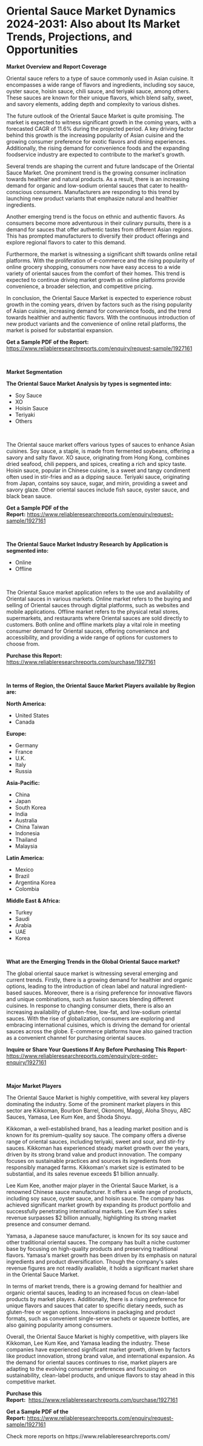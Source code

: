 <p><h1>Oriental Sauce Market Dynamics 2024-2031: Also about Its Market Trends, Projections, and Opportunities</h1></p><p><strong>Market Overview and Report Coverage</strong></p>
<p><p>Oriental sauce refers to a type of sauce commonly used in Asian cuisine. It encompasses a wide range of flavors and ingredients, including soy sauce, oyster sauce, hoisin sauce, chili sauce, and teriyaki sauce, among others. These sauces are known for their unique flavors, which blend salty, sweet, and savory elements, adding depth and complexity to various dishes.</p><p>The future outlook of the Oriental Sauce Market is quite promising. The market is expected to witness significant growth in the coming years, with a forecasted CAGR of 11.6% during the projected period. A key driving factor behind this growth is the increasing popularity of Asian cuisine and the growing consumer preference for exotic flavors and dining experiences. Additionally, the rising demand for convenience foods and the expanding foodservice industry are expected to contribute to the market's growth.</p><p>Several trends are shaping the current and future landscape of the Oriental Sauce Market. One prominent trend is the growing consumer inclination towards healthier and natural products. As a result, there is an increasing demand for organic and low-sodium oriental sauces that cater to health-conscious consumers. Manufacturers are responding to this trend by launching new product variants that emphasize natural and healthier ingredients.</p><p>Another emerging trend is the focus on ethnic and authentic flavors. As consumers become more adventurous in their culinary pursuits, there is a demand for sauces that offer authentic tastes from different Asian regions. This has prompted manufacturers to diversify their product offerings and explore regional flavors to cater to this demand.</p><p>Furthermore, the market is witnessing a significant shift towards online retail platforms. With the proliferation of e-commerce and the rising popularity of online grocery shopping, consumers now have easy access to a wide variety of oriental sauces from the comfort of their homes. This trend is expected to continue driving market growth as online platforms provide convenience, a broader selection, and competitive pricing.</p><p>In conclusion, the Oriental Sauce Market is expected to experience robust growth in the coming years, driven by factors such as the rising popularity of Asian cuisine, increasing demand for convenience foods, and the trend towards healthier and authentic flavors. With the continuous introduction of new product variants and the convenience of online retail platforms, the market is poised for substantial expansion.</p></p>
<p><strong>Get a Sample PDF of the Report:</strong> <a href="https://www.reliableresearchreports.com/enquiry/request-sample/1927161">https://www.reliableresearchreports.com/enquiry/request-sample/1927161</a></p>
<p>&nbsp;</p>
<p><strong>Market Segmentation</strong></p>
<p><strong>The Oriental Sauce Market Analysis by types is segmented into:</strong></p>
<p><ul><li>Soy Sauce</li><li>XO</li><li>Hoisin Sauce</li><li>Teriyaki</li><li>Others</li></ul></p>
<p>&nbsp;</p>
<p><p>The Oriental sauce market offers various types of sauces to enhance Asian cuisines. Soy sauce, a staple, is made from fermented soybeans, offering a savory and salty flavor. XO sauce, originating from Hong Kong, combines dried seafood, chili peppers, and spices, creating a rich and spicy taste. Hoisin sauce, popular in Chinese cuisine, is a sweet and tangy condiment often used in stir-fries and as a dipping sauce. Teriyaki sauce, originating from Japan, contains soy sauce, sugar, and mirin, providing a sweet and savory glaze. Other oriental sauces include fish sauce, oyster sauce, and black bean sauce.</p></p>
<p><strong>Get a Sample PDF of the Report:</strong>&nbsp;<a href="https://www.reliableresearchreports.com/enquiry/request-sample/1927161">https://www.reliableresearchreports.com/enquiry/request-sample/1927161</a></p>
<p>&nbsp;</p>
<p><strong>The Oriental Sauce Market Industry Research by Application is segmented into:</strong></p>
<p><ul><li>Online</li><li>Offline</li></ul></p>
<p>&nbsp;</p>
<p><p>The Oriental Sauce market application refers to the use and availability of Oriental sauces in various markets. Online market refers to the buying and selling of Oriental sauces through digital platforms, such as websites and mobile applications. Offline market refers to the physical retail stores, supermarkets, and restaurants where Oriental sauces are sold directly to customers. Both online and offline markets play a vital role in meeting consumer demand for Oriental sauces, offering convenience and accessibility, and providing a wide range of options for customers to choose from.</p></p>
<p><strong>Purchase this Report:</strong>&nbsp; <a href="https://www.reliableresearchreports.com/purchase/1927161">https://www.reliableresearchreports.com/purchase/1927161</a></p>
<p>&nbsp;</p>
<p><strong>In terms of Region, the Oriental Sauce Market Players available by Region are:</strong></p>
<p>
    <p> <strong> North America: </strong>
        <ul>
            <li>United States</li>
            <li>Canada</li>
        </ul>
        </p> 
    <p> <strong> Europe: </strong>
        <ul>
            <li>Germany</li>
            <li>France</li>
            <li>U.K.</li>
            <li>Italy</li>
            <li>Russia</li>
        </ul>
        </p> 
    <p> <strong> Asia-Pacific: </strong>
        <ul>
            <li>China</li>
            <li>Japan</li>
            <li>South Korea</li>
            <li>India</li>
            <li>Australia</li>
            <li>China Taiwan</li>
            <li>Indonesia</li>
            <li>Thailand</li>
            <li>Malaysia</li>
        </ul>
        </p> 
    <p> <strong> Latin America: </strong>
        <ul>
            <li>Mexico</li>
            <li>Brazil</li>
            <li>Argentina Korea</li>
            <li>Colombia</li>
        </ul>
        </p> 
    <p> <strong> Middle East & Africa: </strong>
        <ul>
            <li>Turkey</li>
            <li>Saudi</li>
            <li>Arabia</li>
            <li>UAE</li>
            <li>Korea</li>
        </ul>
    </p>
    </p>
<p>&nbsp;</p>
<p><strong>What are the Emerging Trends in the Global Oriental Sauce market?</strong></p>
<p><p>The global oriental sauce market is witnessing several emerging and current trends. Firstly, there is a growing demand for healthier and organic options, leading to the introduction of clean label and natural ingredient-based sauces. Moreover, there is a rising preference for innovative flavors and unique combinations, such as fusion sauces blending different cuisines. In response to changing consumer diets, there is also an increasing availability of gluten-free, low-fat, and low-sodium oriental sauces. With the rise of globalization, consumers are exploring and embracing international cuisines, which is driving the demand for oriental sauces across the globe. E-commerce platforms have also gained traction as a convenient channel for purchasing oriental sauces.</p></p>
<p><strong>Inquire or Share Your Questions If Any Before Purchasing This Report</strong>- <a href="https://www.reliableresearchreports.com/enquiry/pre-order-enquiry/1927161">https://www.reliableresearchreports.com/enquiry/pre-order-enquiry/1927161</a></p>
<p>&nbsp;</p>
<p><strong>Major Market Players</strong></p>
<p><p>The Oriental Sauce Market is highly competitive, with several key players dominating the industry. Some of the prominent market players in this sector are Kikkoman, Bourbon Barrel, Okonomi, Maggi, Aloha Shoyu, ABC Sauces, Yamasa, Lee Kum Kee, and Shoda Shoyu.</p><p>Kikkoman, a well-established brand, has a leading market position and is known for its premium-quality soy sauce. The company offers a diverse range of oriental sauces, including teriyaki, sweet and sour, and stir-fry sauces. Kikkoman has experienced steady market growth over the years, driven by its strong brand value and product innovation. The company focuses on sustainable practices and sources its ingredients from responsibly managed farms. Kikkoman's market size is estimated to be substantial, and its sales revenue exceeds $1 billion annually.</p><p>Lee Kum Kee, another major player in the Oriental Sauce Market, is a renowned Chinese sauce manufacturer. It offers a wide range of products, including soy sauce, oyster sauce, and hoisin sauce. The company has achieved significant market growth by expanding its product portfolio and successfully penetrating international markets. Lee Kum Kee's sales revenue surpasses $2 billion annually, highlighting its strong market presence and consumer demand.</p><p>Yamasa, a Japanese sauce manufacturer, is known for its soy sauce and other traditional oriental sauces. The company has built a niche customer base by focusing on high-quality products and preserving traditional flavors. Yamasa's market growth has been driven by its emphasis on natural ingredients and product diversification. Though the company's sales revenue figures are not readily available, it holds a significant market share in the Oriental Sauce Market.</p><p>In terms of market trends, there is a growing demand for healthier and organic oriental sauces, leading to an increased focus on clean-label products by market players. Additionally, there is a rising preference for unique flavors and sauces that cater to specific dietary needs, such as gluten-free or vegan options. Innovations in packaging and product formats, such as convenient single-serve sachets or squeeze bottles, are also gaining popularity among consumers.</p><p>Overall, the Oriental Sauce Market is highly competitive, with players like Kikkoman, Lee Kum Kee, and Yamasa leading the industry. These companies have experienced significant market growth, driven by factors like product innovation, strong brand value, and international expansion. As the demand for oriental sauces continues to rise, market players are adapting to the evolving consumer preferences and focusing on sustainability, clean-label products, and unique flavors to stay ahead in this competitive market.</p></p>
<p><strong>Purchase this Report:</strong>&nbsp;&nbsp;<a href="https://www.reliableresearchreports.com/purchase/1927161">https://www.reliableresearchreports.com/purchase/1927161</a></p>
<p></p>
<p><strong>Get a Sample PDF of the Report:</strong>&nbsp;<a href="https://www.reliableresearchreports.com/enquiry/request-sample/1927161">https://www.reliableresearchreports.com/enquiry/request-sample/1927161</a></p>
<p>Check more reports on https://www.reliableresearchreports.com/</p>